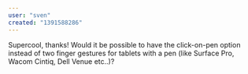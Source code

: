 ```yaml
---
user: "sven"
created: "1391588286"
---
```


Supercool, thanks!
Would it be possible to have the click-on-pen option instead of two finger gestures for tablets with a pen (like Surface Pro, Wacom Cintiq, Dell Venue etc..)?
